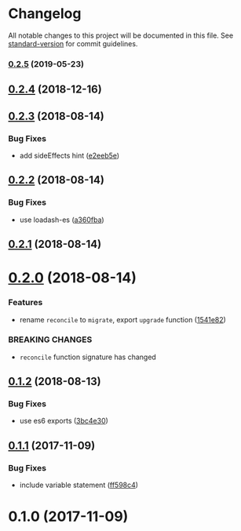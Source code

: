 # Changelog

All notable changes to this project will be documented in this file. See [standard-version](https://github.com/conventional-changelog/standard-version) for commit guidelines.

### [0.2.5](https://github.com/dessant/storage-versions/compare/v0.2.4...v0.2.5) (2019-05-23)



<a name="0.2.4"></a>
## [0.2.4](https://github.com/dessant/storage-versions/compare/v0.2.3...v0.2.4) (2018-12-16)



<a name="0.2.3"></a>
## [0.2.3](https://github.com/dessant/storage-versions/compare/v0.2.2...v0.2.3) (2018-08-14)


### Bug Fixes

* add sideEffects hint ([e2eeb5e](https://github.com/dessant/storage-versions/commit/e2eeb5e))



<a name="0.2.2"></a>
## [0.2.2](https://github.com/dessant/storage-versions/compare/v0.2.1...v0.2.2) (2018-08-14)


### Bug Fixes

* use loadash-es ([a360fba](https://github.com/dessant/storage-versions/commit/a360fba))



<a name="0.2.1"></a>
## [0.2.1](https://github.com/dessant/storage-versions/compare/v0.2.0...v0.2.1) (2018-08-14)



<a name="0.2.0"></a>
# [0.2.0](https://github.com/dessant/storage-versions/compare/v0.1.2...v0.2.0) (2018-08-14)


### Features

* rename `reconcile` to `migrate`, export `upgrade` function ([1541e82](https://github.com/dessant/storage-versions/commit/1541e82))


### BREAKING CHANGES

* `reconcile` function signature has changed



<a name="0.1.2"></a>
## [0.1.2](https://github.com/dessant/storage-versions/compare/v0.1.1...v0.1.2) (2018-08-13)


### Bug Fixes

* use es6 exports ([3bc4e30](https://github.com/dessant/storage-versions/commit/3bc4e30))



<a name="0.1.1"></a>
## [0.1.1](https://github.com/dessant/storage-versions/compare/v0.1.0...v0.1.1) (2017-11-09)


### Bug Fixes

* include variable statement ([ff598c4](https://github.com/dessant/storage-versions/commit/ff598c4))



<a name="0.1.0"></a>
# 0.1.0 (2017-11-09)
